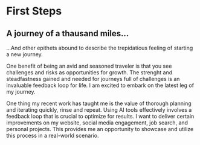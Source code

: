 # First Steps

## A journey of a thausand miles...

...And other epithets abound to describe the trepidatious feeling of starting a new journey.

One benefit of being an avid and seasoned traveler is that you see challenges and risks as opportunities for growth. The strenght and steadfastness gained and needed for journeys full of challenges is an invaluable feedback loop for life. I am excited to embark on the latest leg of my journey.

One thing my recent work has taught me is the value of thorough planning and iterating quickly, rinse and repeat. Using AI tools effectively involves a feedback loop that is crucial to optimize for results. I want to deliver certain improvements on my website, social media engagement, job search, and personal projects. This provides me an opportunity to showcase and utilize this process in a real-world scenario.
